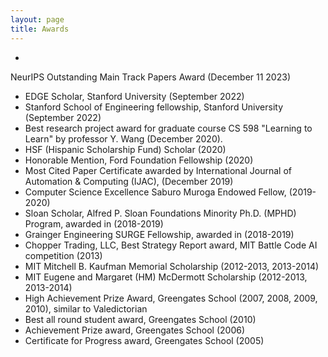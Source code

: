 ```yaml
---
layout: page
title: Awards
---
```


- 
NeurIPS Outstanding Main Track Papers Award (December 11 2023)
- EDGE Scholar, Stanford University (September 2022)
- Stanford School of Engineering fellowship, Stanford University (September 2022)
- Best research project award for graduate course CS 598 "Learning to Learn" by professor Y. Wang (December 2020).
- HSF (Hispanic Scholarship Fund) Scholar (2020)
- Honorable Mention, Ford Foundation Fellowship (2020)
- Most Cited Paper Certificate awarded by International Journal of Automation & Computing (IJAC), (December 2019)
- Computer Science Excellence Saburo Muroga Endowed Fellow, (2019-2020)
- Sloan Scholar, Alfred P. Sloan Foundations Minority Ph.D. (MPHD) Program, awarded in (2018-2019)
- Grainger Engineering SURGE Fellowship, awarded in (2018-2019)
- Chopper Trading, LLC, Best Strategy Report award, MIT Battle Code AI competition (2013)
- MIT Mitchell B. Kaufman Memorial Scholarship (2012-2013, 2013-2014)
- MIT Eugene and Margaret (HM) McDermott Scholarship (2012-2013, 2013-2014)
- High Achievement Prize Award, Greengates School (2007, 2008, 2009, 2010), similar to Valedictorian
- Best all round student award, Greengates School (2010)
- Achievement Prize award, Greengates School (2006)
- Certificate for Progress award, Greengates School (2005)
